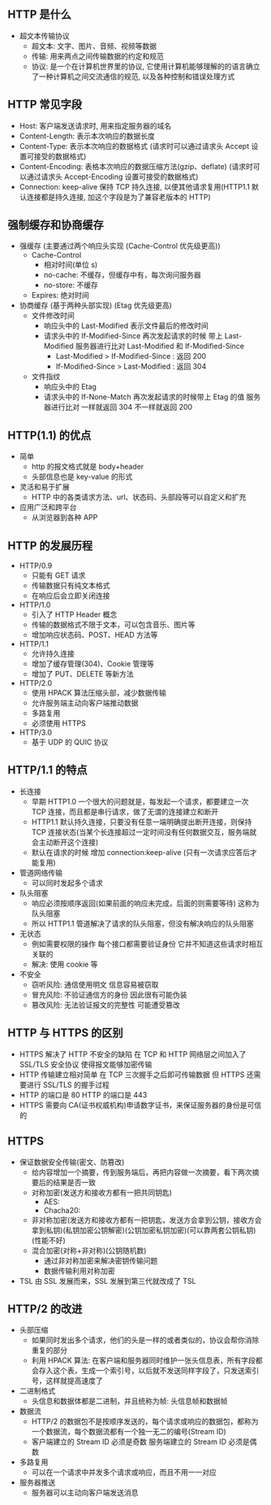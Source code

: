 ## HTTP 是什么

- 超文本传输协议
  - 超文本: 文字、图片、音频、视频等数据
  - 传输: 用来两点之间传输数据的约定和规范
  - 协议: 是一个在计算机世界里的协议, 它使用计算机能够理解的的语言确立了一种计算机之间交流通信的规范, 以及各种控制和错误处理方式

## HTTP 常见字段

- Host: 客户端发送请求时, 用来指定服务器的域名
- Content-Length: 表示本次响应的数据长度
- Content-Type: 表示本次响应的数据格式 (请求时可以通过请求头 Accept 设置可接受的数据格式)
- Content-Encoding: 表格本次响应的数据压缩方法(gzip、deflate) (请求时可以通过请求头 Accept-Encoding 设置可接受的数据格式)
- Connection: keep-alive 保持 TCP 持久连接, 以便其他请求复用(HTTP1.1 默认连接都是持久连接, 加这个字段是为了兼容老版本的 HTTP)

## 强制缓存和协商缓存

- 强缓存 (主要通过两个响应头实现 (Cache-Control 优先级更高))
  - Cache-Control
    - 相对时间(单位 s)
    - no-cache: 不缓存，但缓存中有，每次询问服务器
    - no-store: 不缓存
  - Expires: 绝对时间
- 协商缓存 (基于两种头部实现) (Etag 优先级更高)
  - 文件修改时间
    - 响应头中的 Last-Modified 表示文件最后的修改时间
    - 请求头中的 If-Modified-Since 再次发起请求的时候 带上 Last-Modified 服务器进行比对 Last-Modified 和 If-Modified-Since
      - Last-Modified > If-Modified-Since : 返回 200
      - If-Modified-Since > Last-Modified : 返回 304
  - 文件指纹
    - 响应头中的 Etag
    - 请求头中的 If-None-Match 再次发起请求的时候带上 Etag 的值 服务器进行比对 一样就返回 304 不一样就返回 200

## HTTP(1.1) 的优点

- 简单
  - http 的报文格式就是 body+header
  - 头部信息也是 key-value 的形式
- 灵活和易于扩展
  - HTTP 中的各类请求方法、url、状态码、头部段等可以自定义和扩充
- 应用广泛和跨平台
  - 从浏览器到各种 APP

## HTTP 的发展历程

- HTTP/0.9
  - 只能有 GET 请求
  - 传输数据只有纯文本格式
  - 在响应后会立即关闭连接
- HTTP/1.0
  - 引入了 HTTP Header 概念
  - 传输的数据格式不限于文本，可以包含音乐、图片等
  - 增加响应状态码、POST、HEAD 方法等
- HTTP/1.1
  - 允许持久连接
  - 增加了缓存管理(304)、Cookie 管理等
  - 增加了 PUT、DELETE 等新方法
- HTTP/2.0
  - 使用 HPACK 算法压缩头部，减少数据传输
  - 允许服务端主动向客户端推动数据
  - 多路复用
  - 必须使用 HTTPS
- HTTP/3.0
  - 基于 UDP 的 QUIC 协议

## HTTP/1.1 的特点

- 长连接
  - 早期 HTTP1.0 一个很大的问题就是，每发起一个请求，都要建立一次 TCP 连接，而且都是串行请求，做了无谓的连接建立和断开
  - HTTP1.1 默认持久连接，只要没有任意一端明确提出断开连接，则保持 TCP 连接状态(当某个长连接超过一定时间没有任何数据交互，服务端就会主动断开这个连接)
  - 默认在请求的时候 增加 connection:keep-alive (只有一次请求应答后才能复用)
- 管道网络传输
  - 可以同时发起多个请求
- 队头阻塞
  - 响应必须按顺序返回(如果前面的响应未完成，后面的则需要等待) 这称为队头阻塞
  - 所以 HTTP1.1 管道解决了请求的队头阻塞，但没有解决响应的队头阻塞
- 无状态
  - 例如需要权限的操作 每个接口都需要验证身份 它并不知道这些请求时相互关联的
  - 解决: 使用 cookie 等
- 不安全
  - 窃听风险: 通信使用明文 信息容易被窃取
  - 冒充风险: 不验证通信方的身份 因此很有可能伪装
  - 篡改风险: 无法验证报文的完整性 可能遭受篡改

## HTTP 与 HTTPS 的区别

- HTTPS 解决了 HTTP 不安全的缺陷 在 TCP 和 HTTP 网络层之间加入了 SSL/TLS 安全协议 使得报文能够加密传输
- HTTP 传输建立相对简单 在 TCP 三次握手之后即可传输数据 但 HTTPS 还需要进行 SSL/TLS 的握手过程
- HTTP 的端口是 80 HTTP 的端口是 443
- HTTPS 需要向 CA(证书权威机构)申请数字证书，来保证服务器的身份是可信的

## HTTPS

- 保证数据安全传输(密文、防篡改)
  - 给内容增加一个摘要，传到服务端后，再把内容做一次摘要，看下两次摘要后的结果是否一致
  - 对称加密(发送方和接收方都有一把共同钥匙)
    - AES:
    - Chacha20:
  - 非对称加密(发送方和接收方都有一把钥匙，发送方会拿到公钥，接收方会拿到私钥)(私钥加密公钥解密)(公钥加密私钥加密)(可以靠两套公钥私钥)(性能不好)
  - 混合加密(对称+非对称)(公钥随机数)
    - 通过非对称加密来解决密钥传输问题
    - 数据传输利用对称加密
- TSL 由 SSL 发展而来，SSL 发展到第三代就改成了 TSL

## HTTP/2 的改进

- 头部压缩
  - 如果同时发出多个请求，他们的头是一样的或者类似的，协议会帮你消除重复的部分
  - 利用 HPACK 算法: 在客户端和服务器同时维护一张头信息表，所有字段都会存入这个表，生成一个索引号，以后就不发送同样字段了，只发送索引号，这样就提高速度了
- 二进制格式
  - 头信息和数据体都是二进制，并且统称为帧: 头信息帧和数据帧
- 数据流
  - HTTP/2 的数据包不是按顺序发送的，每个请求或响应的数据包，都称为一个数据流，每个数据流都有一个独一无二的编号(Stream ID)
  - 客户端建立的 Stream ID 必须是奇数 服务端建立的 Stream ID 必须是偶数
- 多路复用
  - 可以在一个请求中并发多个请求或响应，而且不用一一对应
- 服务器推送
  - 服务器可以主动向客户端发送消息
